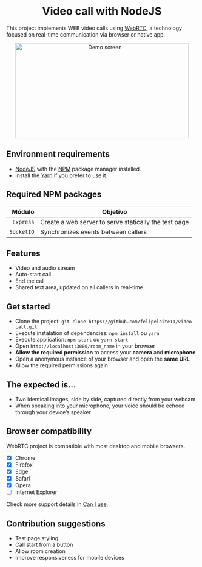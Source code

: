 <h1 align="center">Video call with NodeJS</h1>

This project implements WEB video calls using [WebRTC](https://webrtc.org), a technology focused on real-time communication via browser or native app.

<p align="center">
	<img src="https://user-images.githubusercontent.com/54327441/82153287-e83d1b80-983c-11ea-8d6e-cb3ab11aaf07.png" height="250" width="458" alt="Demo screen" />
</p>


<h2>Environment requirements</h2>

- [NodeJS](https://nodejs.org) with the [NPM](https://www.npmjs.com) package manager installed.
- Install the [Yarn](https://yarnpkg.com) if you prefer to use it.

<h2>Required NPM packages</h2>

|  Módulo    | Objetivo                                                  |
| -------------------------: | ----------------------------------------- |
| `Express`  | Create a web server to serve statically the test page     |
| `SocketIO` | Synchronizes events between callers                       |


<h2>Features</h2>

- Video and audio stream
- Auto-start call
- End the call
- Shared text area, updated on all callers in real-time


<h2>Get started</h2>

- Clone the project: `git clone https://github.com/felipeleite11/video-call.git`
- Execute instalation of dependencies: `npm install` ou `yarn`
- Execute application: `npm start` ou `yarn start`
- Open `http://localhost:3000/room_name` in your browser
- **Allow the required permission** to access your **camera** and **microphone**
- Open a anonymous instance of your browser and open the **same URL**
- Allow the required permissions again


<h2>The expected is...</h2>

- Two identical images, side by side, captured directly from your webcam
- When speaking into your microphone, your voice should be echoed through your device’s speaker


<h2>Browser compatibility</h2>

WebRTC project is compatible with most desktop and mobile browsers.

- [X] Chrome
- [X] Firefox
- [X] Edge
- [X] Safari
- [X] Opera
- [ ] Internet Explorer

Check more support details in [Can I use](https://caniuse.com/#search=webrtc).


<h2>Contribution suggestions</h2>

- Test page styling
- Call start from a button
- Allow room creation
- Improve responsiveness for mobile devices